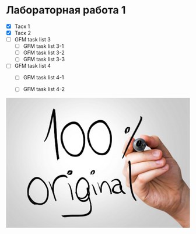 
# Лабораторная работа 1

- [x] Таск 1
- [x] Таск 2
- [ ] GFM task list 3
    - [ ] GFM task list 3-1
    - [ ] GFM task list 3-2
    - [ ] GFM task list 3-3
- [ ] GFM task list 4
    - [ ] GFM task list 4-1
    - [ ] GFM task list 4-2
     


![](https://github.com/arukin/30092025/blob/main/Lab1/JPG/100.jpg)

